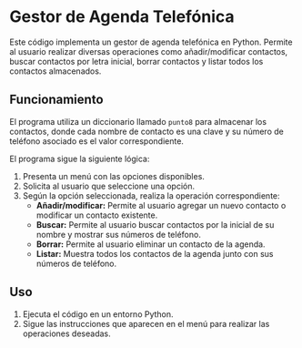# Gestor de Agenda Telefónica

Este código implementa un gestor de agenda telefónica en Python. Permite al usuario realizar diversas operaciones como añadir/modificar contactos, buscar contactos por letra inicial, borrar contactos y listar todos los contactos almacenados.

## Funcionamiento

El programa utiliza un diccionario llamado `punto8` para almacenar los contactos, donde cada nombre de contacto es una clave y su número de teléfono asociado es el valor correspondiente.

El programa sigue la siguiente lógica:

1. Presenta un menú con las opciones disponibles.
2. Solicita al usuario que seleccione una opción.
3. Según la opción seleccionada, realiza la operación correspondiente:
   - **Añadir/modificar:** Permite al usuario agregar un nuevo contacto o modificar un contacto existente.
   - **Buscar:** Permite al usuario buscar contactos por la inicial de su nombre y mostrar sus números de teléfono.
   - **Borrar:** Permite al usuario eliminar un contacto de la agenda.
   - **Listar:** Muestra todos los contactos de la agenda junto con sus números de teléfono.

## Uso
1. Ejecuta el código en un entorno Python.
2. Sigue las instrucciones que aparecen en el menú para realizar las operaciones deseadas.

